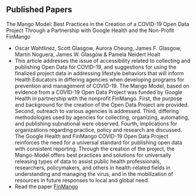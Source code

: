 ## Published Papers
The Mango Model: Best Practices in the Creation of a COVID-19 Open Data Project Through a Partnership with Google Health and the Non-Profit FinMango
* Oscar Wahtlinez, Scott Glasgow, Aurora Cheung, James F. Glasgow, Martin Noguera, James W. Glasgow & Pamela Neidert Hoalt
* This article addresses the issue of accessibility related to collecting and publishing Open Data for COVID-19, and suggestions for using the finalized project data in addressing lifestyle behaviors that will inform Health Educators in differing agencies when developing programs for prevention and management of COVID-19. The Mango Model, based on evidence from a COVID-19 Open Data Project was funded by Google Health in partnership with the nonprofit FinMango. First, the purpose and background for the creation of the Open Data Project are provided. Second, outreach to various agencies is addressed. Third, differing methodologies used by agencies for collecting, organizing, automating, and publishing subnational were observed. Fourth, implications for organizations regarding practice, policy and research are discussed. The Google Health and FinMango COVID-19 Open Data Project reinforces the need for a universal standard for publishing open data with consistent reporting. Through the creation of the project, the Mango-Model offers best practices and solutions for universally releasing types of data to assist public health professionals, researchers, policymakers, and others in health-related fields in understanding and managing the virus, and in the mobilization of resources in future responses to local and global need.
* Read the paper [FinMango](https://www.tandfonline.com/doi/abs/10.1080/19325037.2023.2209620)
